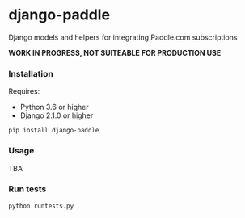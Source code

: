 # django-paddle

Django models and helpers for integrating Paddle.com subscriptions


**WORK IN PROGRESS, NOT SUITEABLE FOR PRODUCTION USE**

### Installation

Requires:

* Python 3.6 or higher
* Django 2.1.0 or higher

```
pip install django-paddle
```

### Usage

TBA

### Run tests

```
python runtests.py
```


